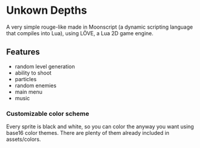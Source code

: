 # Unkown Depths
A very simple rouge-like made in Moonscript (a dynamic scripting language that compiles into Lua), using LÖVE, a Lua 2D game engine.

## Features
- random level generation
- ability to shoot
- particles
- random enemies
- main menu
- music

### Customizable color scheme
Every sprite is black and white, so you can color the anyway you want using base16 color themes. There are plenty of them already included in assets/colors.

